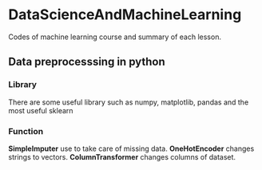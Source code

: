 # DataScienceAndMachineLearning
Codes of machine learning course and summary of each lesson.

## Data preprocesssing in python

### Library
There are some useful library such as numpy, matplotlib, pandas and the most useful sklearn

### Function
__SimpleImputer__ use to take care of missing data.
__OneHotEncoder__ changes strings to vectors.
__ColumnTransformer__ changes columns of dataset.
